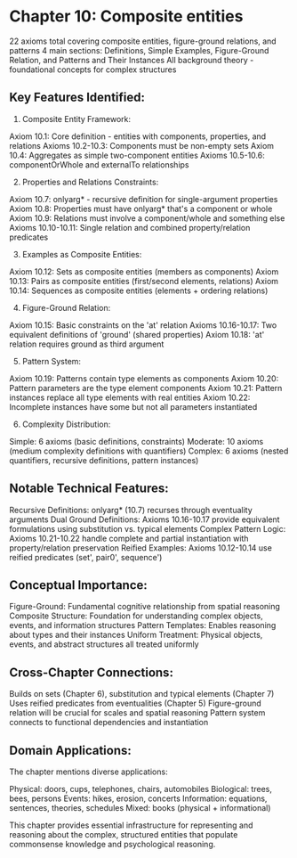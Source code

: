 # Chapter 10: Composite entities

22 axioms total covering composite entities, figure-ground relations, and patterns
4 main sections: Definitions, Simple Examples, Figure-Ground Relation, and Patterns and Their Instances
All background theory - foundational concepts for complex structures

## Key Features Identified:

1. Composite Entity Framework:

Axiom 10.1: Core definition - entities with components, properties, and relations
Axioms 10.2-10.3: Components must be non-empty sets
Axiom 10.4: Aggregates as simple two-component entities
Axioms 10.5-10.6: componentOrWhole and externalTo relationships


2. Properties and Relations Constraints:

Axiom 10.7: onlyarg* - recursive definition for single-argument properties
Axiom 10.8: Properties must have onlyarg* that's a component or whole
Axiom 10.9: Relations must involve a component/whole and something else
Axioms 10.10-10.11: Single relation and combined property/relation predicates


3. Examples as Composite Entities:

Axiom 10.12: Sets as composite entities (members as components)
Axiom 10.13: Pairs as composite entities (first/second elements, relations)
Axiom 10.14: Sequences as composite entities (elements + ordering relations)


4. Figure-Ground Relation:

Axiom 10.15: Basic constraints on the 'at' relation
Axioms 10.16-10.17: Two equivalent definitions of 'ground' (shared properties)
Axiom 10.18: 'at' relation requires ground as third argument


5. Pattern System:

Axiom 10.19: Patterns contain type elements as components
Axiom 10.20: Pattern parameters are the type element components
Axiom 10.21: Pattern instances replace all type elements with real entities
Axiom 10.22: Incomplete instances have some but not all parameters instantiated


6. Complexity Distribution:

Simple: 6 axioms (basic definitions, constraints)
Moderate: 10 axioms (medium complexity definitions with quantifiers)
Complex: 6 axioms (nested quantifiers, recursive definitions, pattern instances)


## Notable Technical Features:

Recursive Definitions: onlyarg* (10.7) recurses through eventuality arguments
Dual Ground Definitions: Axioms 10.16-10.17 provide equivalent formulations using substitution vs. typical elements
Complex Pattern Logic: Axioms 10.21-10.22 handle complete and partial instantiation with property/relation preservation
Reified Examples: Axioms 10.12-10.14 use reified predicates (set', pair0', sequence')


## Conceptual Importance:

Figure-Ground: Fundamental cognitive relationship from spatial reasoning
Composite Structure: Foundation for understanding complex objects, events, and information structures
Pattern Templates: Enables reasoning about types and their instances
Uniform Treatment: Physical objects, events, and abstract structures all treated uniformly



## Cross-Chapter Connections:

Builds on sets (Chapter 6), substitution and typical elements (Chapter 7)
Uses reified predicates from eventualities (Chapter 5)
Figure-ground relation will be crucial for scales and spatial reasoning
Pattern system connects to functional dependencies and instantiation

## Domain Applications:
The chapter mentions diverse applications:

Physical: doors, cups, telephones, chairs, automobiles
Biological: trees, bees, persons
Events: hikes, erosion, concerts
Information: equations, sentences, theories, schedules
Mixed: books (physical + informational)

This chapter provides essential infrastructure for representing and reasoning about the complex, structured entities that populate commonsense knowledge and psychological reasoning.

